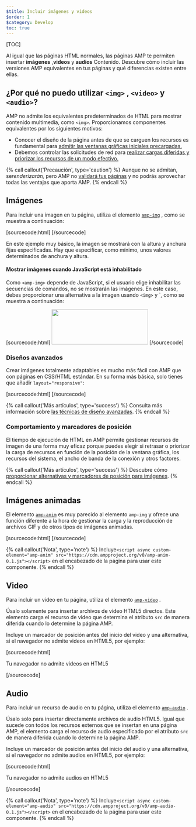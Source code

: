 ```yaml
---
$title: Incluir imágenes y videos
$order: 1
$category: Develop
toc: true
---
```

[TOC]

 Al igual que las páginas HTML normales, las páginas AMP te permiten insertar **imágenes** ,**videos**  y **audios**
Contenido. Descubre cómo incluir las versiones AMP equivalentes en tus páginas y qué diferencias existen entre ellas.

##  ¿Por qué no puedo utilizar `<img>` , `<video>` y `<audio>`?

 AMP no admite los equivalentes predeterminados de HTML para mostrar contenido multimedia, como `<img>`. Proporcionamos componentes equivalentes por los siguientes motivos:

*  Conocer el diseño de la página antes de que se carguen los recursos es fundamental para [admitir las ventanas gráficas iniciales precargadas.](/es/learn/about-how/#size-all-resources-statically)
*  Debemos controlar las solicitudes de red para [realizar cargas diferidas y priorizar los recursos de un modo efectivo.](/es/learn/about-how/#prioritize-resource-loading)

{% call callout('Precaución', type='caution') %}
 Aunque no se admitan, se*renderizarán,*  pero AMP no [validará tus páginas](/es/docs/guides/debug/validate.html) 
y no podrás aprovechar todas las ventajas que aporta AMP.
{% endcall %}

## Imágenes

 Para incluir una imagen en tu página, utiliza el elemento [`amp-img`](/es/docs/reference/components/amp-img.html) , como se muestra a continuación:

[sourcecode:html]
<amp-img src="fixed.jpg" width="264" height="96"></amp-img>
[/sourcecode]

En este ejemplo muy básico, la imagen se mostrará con la altura y anchura fijas especificadas. Hay que especificar, como mínimo, unos valores determinados de anchura y altura.

#### Mostrar imágenes cuando JavaScript está inhabilitado

 Como `<amp-img>` depende de JavaScript, si el usuario elige inhabilitar las secuencias de comandos, no se mostrarán las imágenes. En este caso, debes proporcionar una alternativa a la imagen usando `<img>` y <noscript>`, como se muestra a continuación:

[sourcecode:html]
<amp-img src="fixed.jpg" width="264" height="96">
<noscript>
<img src="fixed.jpg" width="264" height="96" />
</noscript>
</amp-img>
[/sourcecode]

### Diseños avanzados

 Crear imágenes totalmente adaptables es mucho más fácil con AMP que con páginas en CSS/HTML estándar. En su forma más básica, solo tienes que añadir `layout="responsive"`:

[sourcecode:html]
<amp-img src="responsive.jpg" width="527" height="193" layout="responsive">
</amp-img>
[/sourcecode]

{% call callout('Más artículos', type='success') %}
 Consulta más información sobre [las técnicas de diseño avanzadas](/es/docs/guides/author-develop/responsive/control_layout.html).
{% endcall %}

### Comportamiento y marcadores de posición

El tiempo de ejecución de HTML en AMP permite gestionar recursos de imagen de una forma muy eficaz porque puedes elegir si retrasar o priorizar la carga de recursos en función de la posición de la ventana gráfica, los recursos del sistema, el ancho de banda de la conexión y otros factores.

{% call callout('Más artículos', type='success') %}
 Descubre cómo [proporcionar alternativas y marcadores de posición para imágenes](/es/docs/guides/author-develop/responsive/placeholders.html).
{% endcall %}

## Imágenes animadas

 El elemento [`amp-anim`](/es/docs/reference/components/amp-anim.html)  es muy parecido al elemento `amp-img` y ofrece una función diferente a la hora de gestionar la carga y la reproducción de archivos GIF y de otros tipos de imágenes animadas.

[sourcecode:html]
<amp-anim width="400" height="300" src="my-gif.gif">
<amp-img placeholder width="400" height="300" src="my-gif-screencap.jpg">
</amp-img>
</amp-anim>
[/sourcecode]

{% call callout('Nota', type='note') %}
 Incluye`<script async custom-element="amp-anim"
src="https://cdn.ampproject.org/v0/amp-anim-0.1.js"></script>` 
en el encabezado de la página para usar este componente.
{% endcall %}

## Video

 Para incluir un video en tu página, utiliza el elemento [`amp-video`](/es/docs/reference/components/amp-video.html) .

 Úsalo solamente para insertar archivos de video HTML5 directos. Este elemento carga el recurso de video que determina el atributo `src` de manera diferida cuando lo determine la página AMP.

Incluye un marcador de posición antes del inicio del video y una alternativa, si el navegador no admite videos en HTML5, por ejemplo:

[sourcecode:html]
<amp-video width="400" height="300" src="https://yourhost.com/videos/myvideo.mp4" poster="myvideo-poster.jpg">

<div fallback>
    <p>Tu navegador no admite videos en HTML5</p>
  </div>
</amp-video>
[/sourcecode]

## Audio

 Para incluir un recurso de audio en tu página, utiliza el elemento [`amp-audio`](/es/docs/reference/components/amp-audio.html) .

 Úsalo solo para insertar directamente archivos de audio HTML5. Igual que sucede con todos los recursos externos que se insertan en una página AMP, el elemento carga el recurso de audio especificado por el atributo `src` de manera diferida cuando lo determine la página AMP.

Incluye un marcador de posición antes del inicio del audio y una alternativa, si el navegador no admite audios en HTML5, por ejemplo:

[sourcecode:html]
<amp-audio width="400" height="300" src="https://yourhost.com/audios/myaudio.mp3">

<div fallback>
    <p>Tu navegador no admite audios en HTML5</p>
  </div>
  <source type="audio/mpeg" src="foo.mp3">
  <source type="audio/ogg" src="foo.ogg">
</amp-audio>
[/sourcecode]

{% call callout('Nota', type='note') %}
 Incluye`<script async custom-element="amp-audio"
src="https://cdn.ampproject.org/v0/amp-audio-0.1.js"></script>` 
en el encabezado de la página para usar este componente.
{% endcall %}

